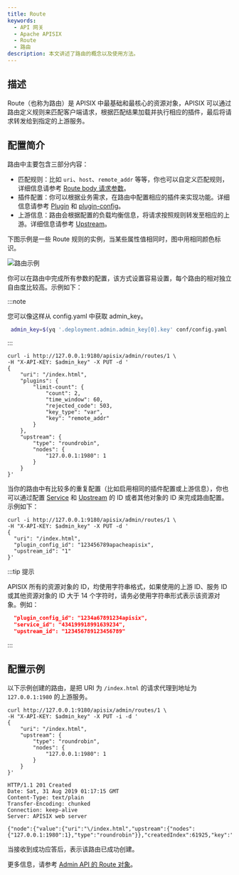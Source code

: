 ```yaml
---
title: Route
keywords:
  - API 网关
  - Apache APISIX
  - Route
  - 路由
description: 本文讲述了路由的概念以及使用方法。
---
```


<!--
#
# Licensed to the Apache Software Foundation (ASF) under one or more
# contributor license agreements.  See the NOTICE file distributed with
# this work for additional information regarding copyright ownership.
# The ASF licenses this file to You under the Apache License, Version 2.0
# (the "License"); you may not use this file except in compliance with
# the License.  You may obtain a copy of the License at
#
#     http://www.apache.org/licenses/LICENSE-2.0
#
# Unless required by applicable law or agreed to in writing, software
# distributed under the License is distributed on an "AS IS" BASIS,
# WITHOUT WARRANTIES OR CONDITIONS OF ANY KIND, either express or implied.
# See the License for the specific language governing permissions and
# limitations under the License.
#
-->

## 描述

Route（也称为路由）是 APISIX 中最基础和最核心的资源对象，APISIX 可以通过路由定义规则来匹配客户端请求，根据匹配结果加载并执行相应的插件，最后将请求转发给到指定的上游服务。

## 配置简介

路由中主要包含三部分内容：

- 匹配规则：比如 `uri`、`host`、`remote_addr` 等等，你也可以自定义匹配规则，详细信息请参考 [Route body 请求参数](../admin-api.md#route-request-body-parameters)。
- 插件配置：你可以根据业务需求，在路由中配置相应的插件来实现功能。详细信息请参考 [Plugin](./plugin.md) 和 [plugin-config](./plugin-config.md)。
- 上游信息：路由会根据配置的负载均衡信息，将请求按照规则转发至相应的上游。详细信息请参考 [Upstream](./upstream.md)。

下图示例是一些 Route 规则的实例，当某些属性值相同时，图中用相同颜色标识。

![路由示例](../../../assets/images/routes-example.png)

你可以在路由中完成所有参数的配置，该方式设置容易设置，每个路由的相对独立自由度比较高。示例如下：

:::note

您可以像这样从 config.yaml 中获取 admin_key。

```bash
 admin_key=$(yq '.deployment.admin.admin_key[0].key' conf/config.yaml | sed 's/"//g')
```

:::

```shell
curl -i http://127.0.0.1:9180/apisix/admin/routes/1 \
-H "X-API-KEY: $admin_key" -X PUT -d '
{
    "uri": "/index.html",
    "plugins": {
        "limit-count": {
            "count": 2,
            "time_window": 60,
            "rejected_code": 503,
            "key_type": "var",
            "key": "remote_addr"
        }
    },
    "upstream": {
        "type": "roundrobin",
        "nodes": {
            "127.0.0.1:1980": 1
        }
    }
}'
```

当你的路由中有比较多的重复配置（比如启用相同的插件配置或上游信息），你也可以通过配置 [Service](service.md) 和 [Upstream](upstream.md) 的 ID 或者其他对象的 ID 来完成路由配置。示例如下：

```shell
curl -i http://127.0.0.1:9180/apisix/admin/routes/1 \
-H "X-API-KEY: $admin_key" -X PUT -d '
{
  "uri": "/index.html",
  "plugin_config_id": "123456789apacheapisix",
  "upstream_id": "1"
}'
```

:::tip 提示

APISIX 所有的资源对象的 ID，均使用字符串格式，如果使用的上游 ID、服务 ID 或其他资源对象的 ID 大于 14 个字符时，请务必使用字符串形式表示该资源对象。例如：

```json
  "plugin_config_id": "1234a67891234apisix",
  "service_id": "434199918991639234",
  "upstream_id": "123456789123456789"
```

:::

## 配置示例

以下示例创建的路由，是把 URI 为 `/index.html` 的请求代理到地址为 `127.0.0.1:1980` 的上游服务。

```shell
curl http://127.0.0.1:9180/apisix/admin/routes/1 \
-H "X-API-KEY: $admin_key" -X PUT -i -d '
{
    "uri": "/index.html",
    "upstream": {
        "type": "roundrobin",
        "nodes": {
            "127.0.0.1:1980": 1
        }
    }
}'
```

```shell
HTTP/1.1 201 Created
Date: Sat, 31 Aug 2019 01:17:15 GMT
Content-Type: text/plain
Transfer-Encoding: chunked
Connection: keep-alive
Server: APISIX web server

{"node":{"value":{"uri":"\/index.html","upstream":{"nodes":{"127.0.0.1:1980":1},"type":"roundrobin"}},"createdIndex":61925,"key":"\/apisix\/routes\/1","modifiedIndex":61925}}
```

当接收到成功应答后，表示该路由已成功创建。

更多信息，请参考 [Admin API 的 Route 对象](../admin-api.md#route)。
